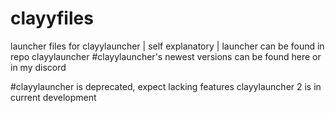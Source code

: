 # clayyfiles
launcher files for clayylauncher | self explanatory | launcher can be found in repo clayylauncher
#clayylauncher's newest versions can be found here or in my discord

#clayylauncher is deprecated, expect lacking features
clayylauncher 2 is in current development
